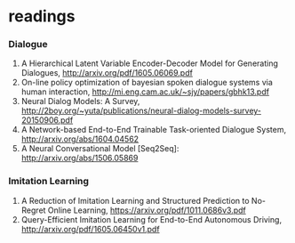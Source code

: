 # readings


### Dialogue
1. A Hierarchical Latent Variable Encoder-Decoder Model for Generating Dialogues, http://arxiv.org/pdf/1605.06069.pdf
2. On-line policy optimization of bayesian spoken dialogue systems via human interaction, http://mi.eng.cam.ac.uk/~sjy/papers/gbhk13.pdf
3. Neural Dialog Models: A Survey, http://2boy.org/~yuta/publications/neural-dialog-models-survey-20150906.pdf
4. A Network-based End-to-End Trainable Task-oriented Dialogue System, http://arxiv.org/abs/1604.04562
5. A Neural Conversational Model [Seq2Seq]: http://arxiv.org/abs/1506.05869



### Imitation Learning
1. A Reduction of Imitation Learning and Structured Prediction to No-Regret Online Learning, https://arxiv.org/pdf/1011.0686v3.pdf
2. Query-Efficient Imitation Learning for End-to-End Autonomous Driving, http://arxiv.org/pdf/1605.06450v1.pdf





